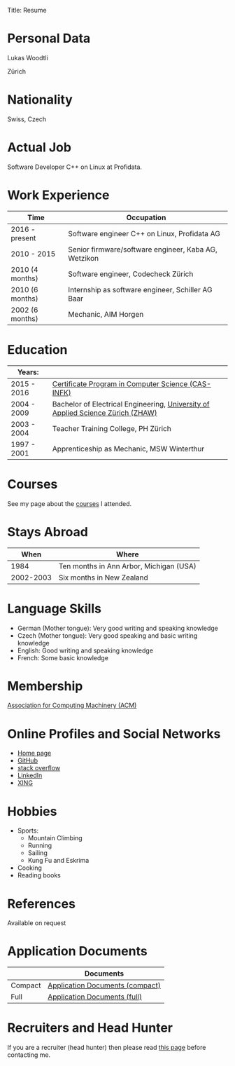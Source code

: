 Title: Resume


# Personal Data
Lukas Woodtli

Zürich

# Nationality
Swiss, Czech

# Actual Job
Software Developer C++ on Linux at Profidata.

# Work Experience

| Time             | Occupation
|------------------|---------------------------------------------------
| 2016 - present   | Software engineer C++ on Linux, Profidata AG
| 2010 - 2015      | Senior firmware/software engineer, Kaba AG, Wetzikon
| 2010 (4 months)  | Software engineer, Codecheck Zürich
| 2010 (6 months)  | Internship as software engineer, Schiller AG Baar
| 2002 (6 months)  | Mechanic, AIM Horgen


# Education
| Years:         |                                                                                          |
|----------------|------------------------------------------------------------------------------------------|
| 2015 - 2016    | [Certificate Program in Computer Science (CAS-INFK)](https://www.inf.ethz.ch/continuing-education/certificate-program.html) |
| 2004 - 2009    | Bachelor of Electrical Engineering, [University of Applied Science Zürich (ZHAW)](http://www.zhaw.ch) |
| 2003 - 2004    | Teacher Training College, PH Zürich                                                      |
| 1997 - 2001    | Apprenticeship as Mechanic, MSW Winterthur                                               |


# Courses
See my page about the [courses](courses.html) I attended.


# Stays Abroad
| When      | Where
|-----------|----------------------------------------
| 1984      | Ten months in Ann Arbor, Michigan (USA)
| 2002-2003 | Six months in New Zealand


# Language Skills

- German (Mother tongue): Very good writing and speaking knowledge
- Czech (Mother tongue): Very good speaking and basic writing knowledge
- English: Good writing and speaking knowledge
- French: Some basic knowledge


# Membership

[Association for Computing Machinery (ACM)](https://www.acm.org/)

# Online Profiles and Social Networks

- [Home page](http://lukaswoodtli.github.io/)
- [GitHub](https://github.com/LukasWoodtli)
- [stack overflow](https://careers.stackoverflow.com/lukaswoodtli)
- [LinkedIn](https://www.linkedin.com/in/lukaswoodtli)
- [XING](https://www.xing.com/profile/Lukas_Woodtli)


# Hobbies

* Sports:
    * Mountain Climbing
    * Running
    * Sailing
    * Kung Fu and Eskrima
* Cooking
* Reading books

# References
Available on request


# Application Documents

|         | Documents                 |
|---------|---------------------------|
| Compact | [Application Documents (compact)](/documents/Application_Documents_Lukas_Woodtli.zip)   |
| Full    | [Application Documents (full)](/documents/Application_Documents_full_Lukas_Woodtli.zip) |



# Recruiters and Head Hunter

If you are a recruiter (head hunter) then please read [this page]({filename}/pages/recruiters_headhunters.md) before contacting me.

